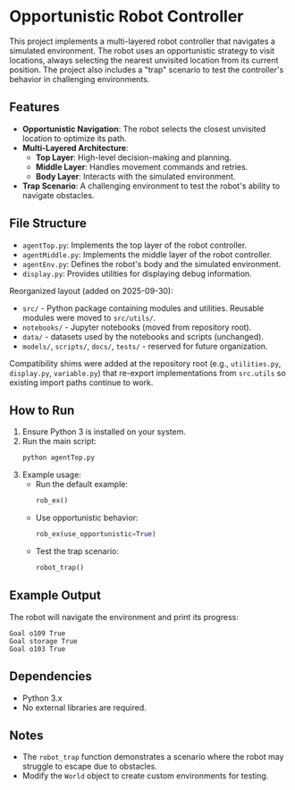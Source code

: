 # Opportunistic Robot Controller

This project implements a multi-layered robot controller that navigates a simulated environment. The robot uses an opportunistic strategy to visit locations, always selecting the nearest unvisited location from its current position. The project also includes a "trap" scenario to test the controller's behavior in challenging environments.

## Features
- **Opportunistic Navigation**: The robot selects the closest unvisited location to optimize its path.
- **Multi-Layered Architecture**:
  - **Top Layer**: High-level decision-making and planning.
  - **Middle Layer**: Handles movement commands and retries.
  - **Body Layer**: Interacts with the simulated environment.
- **Trap Scenario**: A challenging environment to test the robot's ability to navigate obstacles.

## File Structure
- `agentTop.py`: Implements the top layer of the robot controller.
- `agentMiddle.py`: Implements the middle layer of the robot controller.
- `agentEnv.py`: Defines the robot's body and the simulated environment.
- `display.py`: Provides utilities for displaying debug information.

Reorganized layout (added on 2025-09-30):

- `src/` - Python package containing modules and utilities. Reusable modules were moved to `src/utils/`.
- `notebooks/` - Jupyter notebooks (moved from repository root).
- `data/` - datasets used by the notebooks and scripts (unchanged).
- `models/`, `scripts/`, `docs/`, `tests/` - reserved for future organization.

Compatibility shims were added at the repository root (e.g., `utilities.py`, `display.py`, `variable.py`) that re-export implementations from `src.utils` so existing import paths continue to work.

## How to Run
1. Ensure Python 3 is installed on your system.
2. Run the main script:
   ```bash
   python agentTop.py
   ```
3. Example usage:
   - Run the default example:
     ```python
     rob_ex()
     ```
   - Use opportunistic behavior:
     ```python
     rob_ex(use_opportunistic=True)
     ```
   - Test the trap scenario:
     ```python
     robot_trap()
     ```

## Example Output
The robot will navigate the environment and print its progress:
```
Goal o109 True
Goal storage True
Goal o103 True
```

## Dependencies
- Python 3.x
- No external libraries are required.

## Notes
- The `robot_trap` function demonstrates a scenario where the robot may struggle to escape due to obstacles.
- Modify the `World` object to create custom environments for testing.
